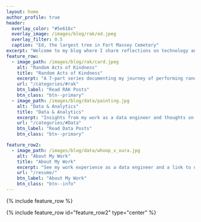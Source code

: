 ```yaml
---
layout: home
author_profile: true
header:
  overlay_color: "#5e616c"
  overlay_image: /images/blog/rak/ed.jpeg
  overlay_filter: 0.5
  caption: "Ed, the largest tree in Fort Massey Cemetery"
excerpt: "Welcome to my blog where I share reflections on technology and volunteering."
feature_row:
  - image_path: /images/blog/rak/card.jpeg
    alt: "Random Acts of Kindness"
    title: "Random Acts of Kindness"
    excerpt: "A 7-part series documenting my journey of performing random acts of kindness in my community."
    url: "/categories/#rak"
    btn_label: "Read RAK Posts"
    btn_class: "btn--primary"
  - image_path: /images/blog/data/painting.jpg
    alt: "Data & Analytics"
    title: "Data & Analytics"
    excerpt: "Insights from my work as a data engineer and thoughts on effective data visualization and dbt development."
    url: "/categories/#Data"
    btn_label: "Read Data Posts"
    btn_class: "btn--primary"

feature_row2:
  - image_path: /images/blog/data/whoop_v_oura.jpg
    alt: "About My Work"
    title: "About My Work"
    excerpt: "See my work experience as a data engineer and a link to download my resume."
    url: "/resume/"
    btn_label: "About My Work"
    btn_class: "btn--info"
---
```


{% include feature_row %}

{% include feature_row id="feature_row2" type="center" %}
